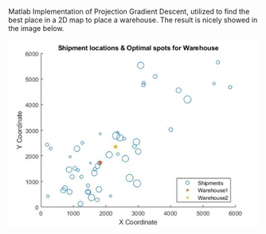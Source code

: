 Matlab Implementation of Projection Gradient Descent, utilized to find the best place in a 2D map to place a warehouse. 
The result is nicely showed in the image below.

![image](/Optimization/optimal_warehouse_location_for_shipments.jpeg)
